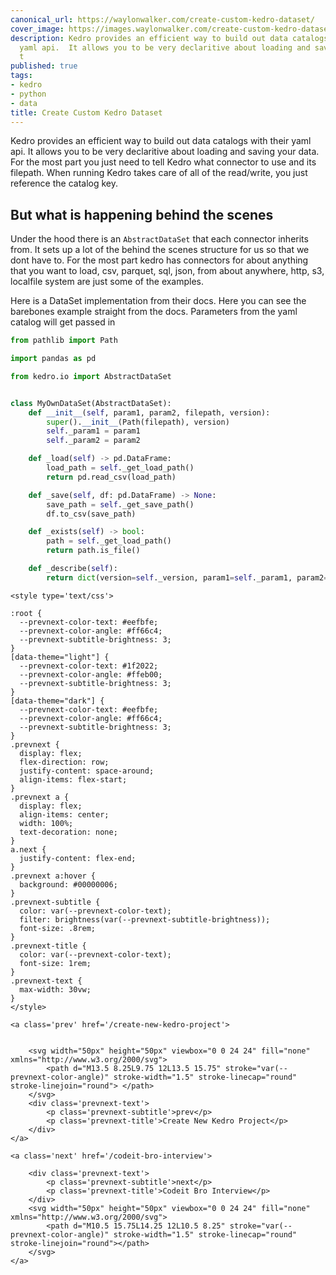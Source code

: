 ```yaml
---
canonical_url: https://waylonwalker.com/create-custom-kedro-dataset/
cover_image: https://images.waylonwalker.com/create-custom-kedro-dataset.png
description: Kedro provides an efficient way to build out data catalogs with their
  yaml api.  It allows you to be very declaritive about loading and saving your data.  For
  t
published: true
tags:
- kedro
- python
- data
title: Create Custom Kedro Dataset
---
```


Kedro provides an efficient way to build out data catalogs with their yaml api.  It allows you to be very declaritive about loading and saving your data.  For the most part you just need to tell Kedro what connector to use and its filepath.  When running Kedro takes care of all of the read/write, you just reference the catalog key.

## But what is happening behind the scenes

Under the hood there is an `AbstractDataSet` that each connector inherits from.  It sets up a lot of the behind the scenes structure for us so that we dont have to.  For the most part kedro has connectors for about anything that you want to load, csv, parquet, sql, json, from about anywhere, http, s3, localfile system are just some of the examples.

Here is a DataSet implementation from their docs.  Here you can see the barebones example straight from the docs.  Parameters from the yaml catalog will get passed in

``` python
from pathlib import Path

import pandas as pd

from kedro.io import AbstractDataSet


class MyOwnDataSet(AbstractDataSet):
    def __init__(self, param1, param2, filepath, version):
        super().__init__(Path(filepath), version)
        self._param1 = param1
        self._param2 = param2

    def _load(self) -> pd.DataFrame:
        load_path = self._get_load_path()
        return pd.read_csv(load_path)

    def _save(self, df: pd.DataFrame) -> None:
        save_path = self._get_save_path()
        df.to_csv(save_path)

 	def _exists(self) -> bool:
        path = self._get_load_path()
        return path.is_file()

    def _describe(self):
        return dict(version=self._version, param1=self._param1, param2=self._param2)
```
<div class='prevnext'>

    <style type='text/css'>

    :root {
      --prevnext-color-text: #eefbfe;
      --prevnext-color-angle: #ff66c4;
      --prevnext-subtitle-brightness: 3;
    }
    [data-theme="light"] {
      --prevnext-color-text: #1f2022;
      --prevnext-color-angle: #ffeb00;
      --prevnext-subtitle-brightness: 3;
    }
    [data-theme="dark"] {
      --prevnext-color-text: #eefbfe;
      --prevnext-color-angle: #ff66c4;
      --prevnext-subtitle-brightness: 3;
    }
    .prevnext {
      display: flex;
      flex-direction: row;
      justify-content: space-around;
      align-items: flex-start;
    }
    .prevnext a {
      display: flex;
      align-items: center;
      width: 100%;
      text-decoration: none;
    }
    a.next {
      justify-content: flex-end;
    }
    .prevnext a:hover {
      background: #00000006;
    }
    .prevnext-subtitle {
      color: var(--prevnext-color-text);
      filter: brightness(var(--prevnext-subtitle-brightness));
      font-size: .8rem;
    }
    .prevnext-title {
      color: var(--prevnext-color-text);
      font-size: 1rem;
    }
    .prevnext-text {
      max-width: 30vw;
    }
    </style>
    
    <a class='prev' href='/create-new-kedro-project'>
    

        <svg width="50px" height="50px" viewbox="0 0 24 24" fill="none" xmlns="http://www.w3.org/2000/svg">
            <path d="M13.5 8.25L9.75 12L13.5 15.75" stroke="var(--prevnext-color-angle)" stroke-width="1.5" stroke-linecap="round" stroke-linejoin="round"> </path>
        </svg>
        <div class='prevnext-text'>
            <p class='prevnext-subtitle'>prev</p>
            <p class='prevnext-title'>Create New Kedro Project</p>
        </div>
    </a>
    
    <a class='next' href='/codeit-bro-interview'>
    
        <div class='prevnext-text'>
            <p class='prevnext-subtitle'>next</p>
            <p class='prevnext-title'>Codeit Bro Interview</p>
        </div>
        <svg width="50px" height="50px" viewbox="0 0 24 24" fill="none" xmlns="http://www.w3.org/2000/svg">
            <path d="M10.5 15.75L14.25 12L10.5 8.25" stroke="var(--prevnext-color-angle)" stroke-width="1.5" stroke-linecap="round" stroke-linejoin="round"></path>
        </svg>
    </a>
  </div>